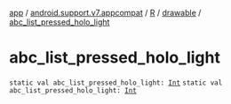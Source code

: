 [app](../../../index.md) / [android.support.v7.appcompat](../../index.md) / [R](../index.md) / [drawable](index.md) / [abc_list_pressed_holo_light](.)

# abc_list_pressed_holo_light

`static val abc_list_pressed_holo_light: `[`Int`](https://kotlinlang.org/api/latest/jvm/stdlib/kotlin/-int/index.html)
`static val abc_list_pressed_holo_light: `[`Int`](https://kotlinlang.org/api/latest/jvm/stdlib/kotlin/-int/index.html)